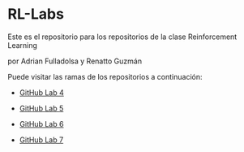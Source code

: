 # RL-Labs

Este es el repositorio para los repositorios de la clase Reinforcement Learning

por Adrian Fulladolsa y Renatto Guzmán

Puede visitar las ramas de los repositorios a continuación: 

- [GitHub Lab 4](https://github.com/RenattoGuzman/RL-Labs/tree/lab3)


- [GitHub Lab 5](https://github.com/RenattoGuzman/RL-Labs/tree/Lab5)

- [GitHub Lab 6](https://github.com/RenattoGuzman/RL-Labs/tree/Lab6)

- [GitHub Lab 7](https://github.com/RenattoGuzman/RL-Labs/tree/Lab7)

<!-- 
- [GitHub Lab 8](https://github.com/RenattoGuzman/RL-Labs/tree/Lab8)

- [GitHub Lab 9](https://github.com/RenattoGuzman/RL-Labs/tree/Lab9)

- [GitHub Lab 8](https://github.com/RenattoGuzman/RL-Labs/tree/Lab10)

- [GitHub Lab 9](https://github.com/RenattoGuzman/RL-Labs/tree/Lab11) -->

